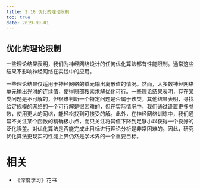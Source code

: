 ```yaml
---
title: 2.18 优化的理论限制
toc: true
date: 2019-09-01
---
```


## 优化的理论限制

一些理论结果表明，我们为神经网络设计的任何优化算法都有性能限制。通常这些结果不影响神经网络在实践中的应用。


一些理论结果仅适用于神经网络的单元输出离散值的情况。然而，大多数神经网络单元输出光滑的连续值，使得局部搜索求解优化可行。一些理论结果表明，存在某类问题是不可解的，但很难判断一个特定问题是否属于该类。其他结果表明，寻找给定规模的网络的一个可行解是很困难的，但在实际情况中，我们通过设置更多参数，使用更大的网络，能轻松找到可接受的解。此外，在神经网络训练中，我们通常不关注某个函数的精确极小点，而只关注将其值下降到足够小以获得一个良好的泛化误差。对优化算法是否能完成此目标进行理论分析是非常困难的。因此，研究优化算法更现实的性能上界仍然是学术界的一个重要目标。




# 相关

- 《深度学习》花书
